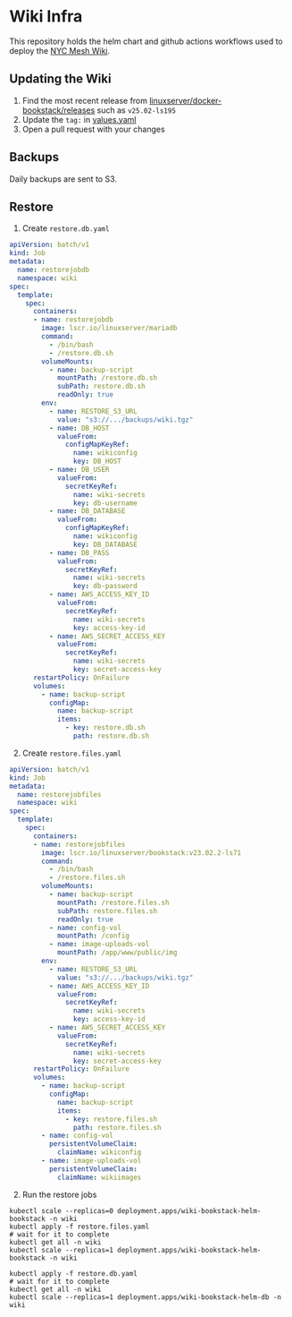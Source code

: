# Wiki Infra

This repository holds the helm chart and github actions workflows used to deploy the [NYC Mesh Wiki](https://wiki.nycmesh.net).

## Updating the Wiki

1. Find the most recent release from [linuxserver/docker-bookstack/releases](https://github.com/linuxserver/docker-bookstack/releases) such as `v25.02-ls195`
2. Update the `tag:` in [values.yaml](./bookstack-helm/values.yaml#54)
3. Open a pull request with your changes

## Backups

Daily backups are sent to S3.

## Restore

1. Create `restore.db.yaml`

```yaml
apiVersion: batch/v1
kind: Job
metadata:
  name: restorejobdb
  namespace: wiki
spec:
  template:
    spec:
      containers:
      - name: restorejobdb
        image: lscr.io/linuxserver/mariadb
        command:
          - /bin/bash
          - /restore.db.sh
        volumeMounts:
          - name: backup-script
            mountPath: /restore.db.sh
            subPath: restore.db.sh
            readOnly: true
        env:
          - name: RESTORE_S3_URL
            value: "s3://.../backups/wiki.tgz"
          - name: DB_HOST
            valueFrom:
              configMapKeyRef:
                name: wikiconfig
                key: DB_HOST
          - name: DB_USER
            valueFrom:
              secretKeyRef:
                name: wiki-secrets
                key: db-username
          - name: DB_DATABASE
            valueFrom:
              configMapKeyRef:
                name: wikiconfig
                key: DB_DATABASE
          - name: DB_PASS
            valueFrom:
              secretKeyRef:
                name: wiki-secrets
                key: db-password
          - name: AWS_ACCESS_KEY_ID
            valueFrom:
              secretKeyRef:
                name: wiki-secrets
                key: access-key-id
          - name: AWS_SECRET_ACCESS_KEY
            valueFrom:
              secretKeyRef:
                name: wiki-secrets
                key: secret-access-key
      restartPolicy: OnFailure
      volumes:
        - name: backup-script
          configMap:
            name: backup-script
            items:
              - key: restore.db.sh
                path: restore.db.sh
```

2. Create `restore.files.yaml`

```yaml
apiVersion: batch/v1
kind: Job
metadata:
  name: restorejobfiles
  namespace: wiki
spec:
  template:
    spec:
      containers:
      - name: restorejobfiles
        image: lscr.io/linuxserver/bookstack:v23.02.2-ls71
        command:
          - /bin/bash
          - /restore.files.sh
        volumeMounts:
          - name: backup-script
            mountPath: /restore.files.sh
            subPath: restore.files.sh
            readOnly: true
          - name: config-vol
            mountPath: /config
          - name: image-uploads-vol
            mountPath: /app/www/public/img
        env:
          - name: RESTORE_S3_URL
            value: "s3://.../backups/wiki.tgz"
          - name: AWS_ACCESS_KEY_ID
            valueFrom:
              secretKeyRef:
                name: wiki-secrets
                key: access-key-id
          - name: AWS_SECRET_ACCESS_KEY
            valueFrom:
              secretKeyRef:
                name: wiki-secrets
                key: secret-access-key
      restartPolicy: OnFailure
      volumes:
        - name: backup-script
          configMap:
            name: backup-script
            items:
              - key: restore.files.sh
                path: restore.files.sh
        - name: config-vol
          persistentVolumeClaim:
            claimName: wikiconfig
        - name: image-uploads-vol
          persistentVolumeClaim:
            claimName: wikiimages
```

2. Run the restore jobs

```
kubectl scale --replicas=0 deployment.apps/wiki-bookstack-helm-bookstack -n wiki
kubectl apply -f restore.files.yaml
# wait for it to complete
kubectl get all -n wiki
kubectl scale --replicas=1 deployment.apps/wiki-bookstack-helm-bookstack -n wiki

kubectl apply -f restore.db.yaml
# wait for it to complete
kubectl get all -n wiki
kubectl scale --replicas=1 deployment.apps/wiki-bookstack-helm-db -n wiki
```
